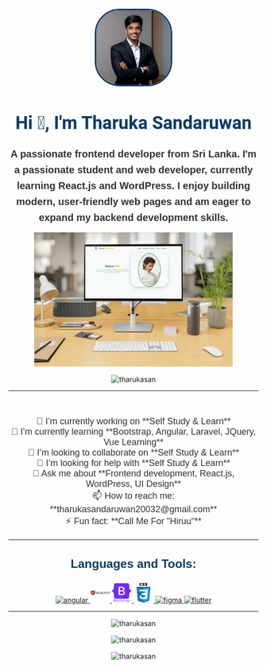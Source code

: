 <!-- Profile Image (DP) -->
<p align="center">
    <img src="Profile 1.jpeg" alt="Tharuka Sandaruwan" width="150" height="150" style="border-radius: 50px; border: 3px solid #0D3B66;" />
</p>

<h1 align="center" style="font-family: 'Roboto', sans-serif; font-size: 36px; font-weight: bold; color: #0D3B66;">Hi 👋, I'm Tharuka Sandaruwan</h1>

<h3 align="center" style="font-family: 'Montserrat', sans-serif; font-size: 20px; color: #333; max-width: 800px; margin: 0 auto; line-height: 1.6;">
    A passionate frontend developer from Sri Lanka. I'm a passionate student and web developer, currently learning React.js and WordPress. I enjoy building modern, user-friendly web pages and am eager to expand my backend development skills.
</h3>

<!-- Coding Image (optional) -->
<p align="center">
    <img src="1-p.png" alt="Coding" width="400" height="auto" />
</p>

<!-- Profile views counter -->
<p align="center"> 
    <img src="https://komarev.com/ghpvc/?username=tharukasan&label=Profile%20views&color=0e75b6&style=flat" alt="tharukasan" />
</p>
<hr><br>
<p align="center" style="font-family: 'Montserrat', sans-serif; font-size: 18px; color: #333; max-width: 1000px; margin: 20px auto;">
    🔭 I’m currently working on **Self Study & Learn**<br>
    🌱 I’m currently learning **Bootstrap, Angular, Laravel, JQuery, Vue Learning**<br>
    👯 I’m looking to collaborate on **Self Study & Learn**<br>
    🤝 I’m looking for help with **Self Study & Learn**<br>
    💬 Ask me about **Frontend development, React.js, WordPress, UI Design**<br>
    📫 How to reach me: **tharukasandaruwan20032@gmail.com**<br>
    ⚡ Fun fact: **Call Me For "Hiruu"**
</p>


<hr>

<!-- Languages and Tools section -->
<h3 align="center" style="font-family: 'Montserrat', sans-serif; font-size: 24px; color: #0D3B66;">Languages and Tools:</h3>
<p align="center">
    <a href="https://angular.io" target="_blank" rel="noreferrer">
        <img src="https://angular.io/assets/images/logos/angular/angular.svg" alt="angular" width="40" height="40"/>
    </a> 
    <a href="https://angular.io" target="_blank" rel="noreferrer">
        <img src="https://raw.githubusercontent.com/devicons/devicon/master/icons/angularjs/angularjs-original-wordmark.svg" alt="angularjs" width="40" height="40"/>
    </a> 
    <a href="https://getbootstrap.com" target="_blank" rel="noreferrer">
        <img src="https://raw.githubusercontent.com/devicons/devicon/master/icons/bootstrap/bootstrap-plain-wordmark.svg" alt="bootstrap" width="40" height="40"/>
    </a> 
    <a href="https://www.w3schools.com/css/" target="_blank" rel="noreferrer">
        <img src="https://raw.githubusercontent.com/devicons/devicon/master/icons/css3/css3-original-wordmark.svg" alt="css3" width="40" height="40"/>
    </a> 
    <a href="https://www.figma.com/" target="_blank" rel="noreferrer">
        <img src="https://www.vectorlogo.zone/logos/figma/figma-icon.svg" alt="figma" width="40" height="40"/>
    </a> 
    <a href="https://flutter.dev" target="_blank" rel="noreferrer">
        <img src="https://www.vectorlogo.zone/logos/flutterio/flutterio-icon.svg" alt="flutter" width="40" height="40"/>
    </a>
</p>
<hr>
<!-- GitHub Stats -->
<p align="center">
    <img align="center" src="https://github-readme-stats.vercel.app/api/top-langs?username=tharukasan&show_icons=true&locale=en&layout=compact" alt="tharukasan" />
</p>

<p align="center">
    <img align="center" src="https://github-readme-stats.vercel.app/api?username=tharukasan&show_icons=true&locale=en" alt="tharukasan" />
</p>

<p align="center">
    <img align="center" src="https://github-readme-streak-stats.herokuapp.com/?user=tharukasan&" alt="tharukasan" />
</p>
